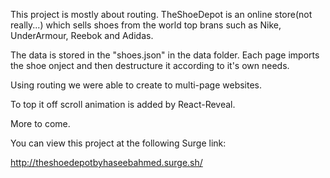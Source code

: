 This project is mostly about routing. TheShoeDepot is an online store(not really...) which sells shoes from the world top brans such as Nike, UnderArmour, Reebok and Adidas.

The data is stored in the "shoes.json" in the data folder. Each page imports the shoe onject and then destructure it according to it's own needs. 

Using routing we were able to create to multi-page websites. 

To top it off scroll animation is added by React-Reveal.

More to come.

You can view this project at the following Surge link:

http://theshoedepotbyhaseebahmed.surge.sh/